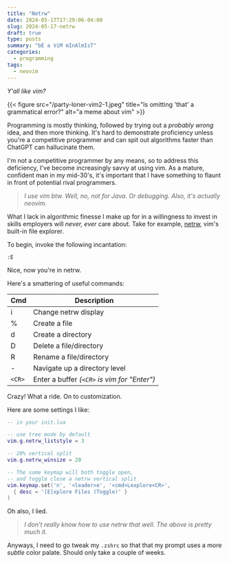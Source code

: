 ```yaml
---
title: "Netrw"
date: 2024-05-17T17:29:06-04:00
slug: 2024-05-17-netrw
draft: true
type: posts
summary: "bE a ViM mInAlmIsT"
categories:
  - programming
tags:
  - neovim
---
```


_Y'all like vim?_

{{< figure src="/party-loner-vim2-1.jpeg"  title="Is omitting 'that' a grammatical error?" alt="a meme about vim" >}}

Programming is mostly thinking, followed by trying out a _probably wrong_ idea, and then more thinking. It's hard to demonstrate proficiency unless you're a competitive programmer and can spit out algorithms faster than ChatGPT can hallucinate them.

I'm not a competitive programmer by any means, so to address this deficiency, I've become increasingly savvy at using vim. As a mature, confident man in my mid-30's, it's important that I have something to flaunt in front of potential rival programmers.

> _I use vim btw. Well, no, not for Java. Or debugging. Also, it's actually neovim._

What I lack in algorithmic finesse I make up for in a willingness to invest in skills employers will _never, ever_ care about. Take for example, [netrw](https://vimdoc.sourceforge.net/htmldoc/usr_22.html#22.1), vim's built-in file explorer.

To begin, invoke the following incantation:

```vim
:E
```

Nice, now you're in netrw.

Here's a smattering of useful commands:

| Cmd    | Description                                  |
| ------ | -------------------------------------------- |
| i      | Change netrw display                         |
| %      | Create a file                                |
| d      | Create a directory                           |
| D      | Delete a file/directory                      |
| R      | Rename a file/directory                      |
| -      | Navigate up a directory level                |
| `<CR>` | Enter a buffer _(`<CR>` is vim for "Enter")_ |

Crazy! What a ride. On to customization.

Here are some settings I like:

```lua
-- in your init.lua

-- use tree mode by default
vim.g.netrw_liststyle = 3

-- 20% vertical split
vim.g.netrw_winsize = 20

-- The same keymap will both toggle open,
-- and toggle close a netrw vertical split
vim.keymap.set('n', '<leader>e', '<cmd>Lexplore<CR>',
  { desc = '[E]xplore Files (Toggle)' }
)
```

Oh also, I lied.

> _I don't really know how to use netrw that well. The above is pretty much it._

Anyways, I need to go tweak my `.zshrc` so that that my prompt uses a more _subtle_ color palate. Should only take a couple of weeks.
